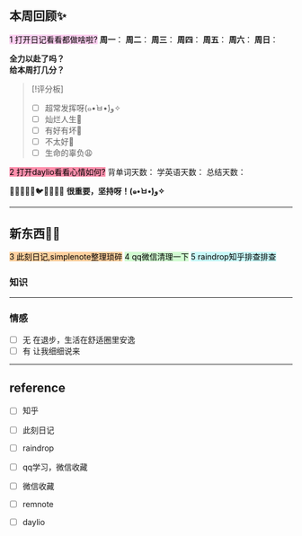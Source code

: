 ## 本周回顾✨
<mark style="background: #FFB8EBA6;">1 打开日记看看都做啥啦?</mark>
**周一**：
**周二**：
**周三**：
**周四**：
**周五**：
**周六**：
**周日**：


**全力以赴了吗？**  
**给本周打几分？**

> [!评分板]
> - [ ] 超常发挥呀(๑•̀ㅂ•́)و✧
> - [ ] 灿烂人生🌊
> - [ ] 有好有坏🥴
> - [ ] 不太好🫤
> - [ ] 生命的辜负😩

<mark style="background: #FF5582A6;">2 打开daylio看看心情如何?</mark>
背单词天数：
学英语天数：
总结天数：

🐼🐶🐒🐸🐥🐦🦈🐠🐋🦙
**很重要，坚持呀！(๑•̀ㅂ•́)و✧**

---

## 新东西👩‍🎓
<mark style="background: #FFB86CA6;">3 此刻日记,simplenote整理琐碎</mark>
<mark style="background: #BBFABBA6;">4 qq微信清理一下</mark>
<mark style="background: #ABF7F7A6;">5 raindrop知乎排查排查</mark>
### 知识


---
### 情感
- [ ] 无
在退步，生活在舒适圈里安逸
- [ ] 有
让我细细说来

---
## reference
- [ ] 知乎
- [ ] 此刻日记
- [ ] raindrop
- [ ] qq学习，微信收藏
- [ ] 微信收藏
- [ ] remnote
- [ ] daylio




